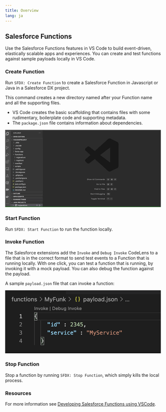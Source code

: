 ```yaml
---
title: Overview
lang: ja
---
```

## Salesforce Functions
Use the Salesforce Functions features in VS Code to build event-driven, elastically scalable apps and experiences. You can create and test functions against sample payloads locally in VS Code.

### Create Function
Run `SFDX: Create Function` to create a Salesforce Function in Javascript or Java in a Salesforce DX project.

This command creates a new directory named after your Function name and all the supporting files.

* VS Code creates the basic scaffolding that contains files with some rudimentary, boilerplate code and supporting metadata.
* The `package.json` file contains information about dependencies.

![Create Function](../../../images/vs_code_create_func.gif)
### Start Function
Run `SFDX: Start Function` to run the function locally.

### Invoke Function
The Salesforce extensions add the `Invoke` and `Debug Invoke` CodeLens to a file that is in the correct format to send test events to a Function that is running locally. With one click, you can test a function that is running, by invoking it with a mock payload. You can also debug the function against the payload.

A sample `payload.json` file that can invoke a function:

![Invoke Debug ](../../../images/vscode_func_payload.png)

### Stop Function
Stop a function by running `SFDX: Stop Function`, which simply kills the local process.

### Resources
For more information see [Developing Salesforce Functions using VSCode](https://dev.beta.developer.salesforce.com/docs/platform/functions/guide/vs-intro.html#prerequisites). 
